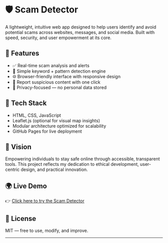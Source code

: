 # 🛡️ Scam Detector

A lightweight, intuitive web app designed to help users identify and avoid potential scams across websites, messages, and social media. Built with speed, security, and user empowerment at its core.

## 🚀 Features

- ✅ Real-time scam analysis and alerts
- 🧠 Simple keyword + pattern detection engine
- 🌐 Browser-friendly interface with responsive design
- 📢 Report suspicious content with one click
- 🔐 Privacy-focused — no personal data stored

## 🧰 Tech Stack

- HTML, CSS, JavaScript  
- Leaflet.js (optional for visual map insights)  
- Modular architecture optimized for scalability  
- GitHub Pages for live deployment

## 🎯 Vision

Empowering individuals to stay safe online through accessible, transparent tools. This project reflects my dedication to ethical development, user-centric design, and practical innovation.

## 🌍 Live Demo

👉 [Click here to try the Scam Detector](https://nibo-220.github.io/PORTFOLIO-SHOWCASE/)

## 📄 License

MIT — free to use, modify, and improve.

---

